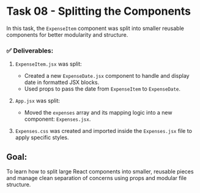 # Task 08 - Splitting the Components

In this task, the `ExpenseItem` component was split into smaller reusable components for better modularity and structure.

### ✅ Deliverables:

1. `ExpenseItem.jsx` was split:
   - Created a new `ExpenseDate.jsx` component to handle and display date in formatted JSX blocks.
   - Used props to pass the date from `ExpenseItem` to `ExpenseDate`.

2. `App.jsx` was split:
   - Moved the `expenses` array and its mapping logic into a new component: `Expenses.jsx`.

3. `Expenses.css` was created and imported inside the `Expenses.jsx` file to apply specific styles.

## Goal:
To learn how to split large React components into smaller, reusable pieces and manage clean separation of concerns using props and modular file structure.
